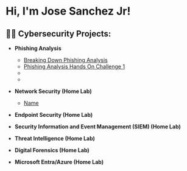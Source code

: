<h1>Hi, I'm Jose Sanchez Jr!

<h2>👨‍💻 Cybersecurity Projects:</h2>

- <b>Phishing Analysis</b>
  - [Breaking Down Phishing Analysis]((https://github.com/HunterJS7/Breaking-Down-Phishing-Analysis/tree/main))
  - [Phishing Analysis Hands On Challenge 1](https://github.com/KaizenJS7/Phishing-Analysis-Hands-On-Challenge)
  - 
  - 
- <b>Network Security (Home Lab)</b>
  - [Name](https://github.com/joshmadakor1/4chan-Image-Analysis-Middleware-C964) 
- <b>Endpoint Security (Home Lab)</b>
 
- <b>Security Information and Event Management (SIEM) (Home Lab) </b>
 
- <b>Threat Intelligence (Home Lab)</b>
 
- <b>Digital Forensics (Home Lab)</b>

- <b>Microsoft Entra/Azure (Home Lab)</b>




[instagram]: https://www.instagram.com/thekingjs7/
[linkedin]: https://linkedin.com/in/cloudjs7

<!--
**KaizenJS7/Kaizen-Profile** is a ✨ _special_ ✨ repository because its `README.md` (this file) appears on your GitHub profile.

Here are some ideas to get you started:

- 🔭 I’m currently working on ...
- 🌱 I’m currently learning ...
- 👯 I’m looking to collaborate on ...
- 🤔 I’m looking for help with ...
- 💬 Ask me about ...
- 📫 How to reach me: ...
- 😄 Pronouns: ...
- ⚡ Fun fact: ...
-->
